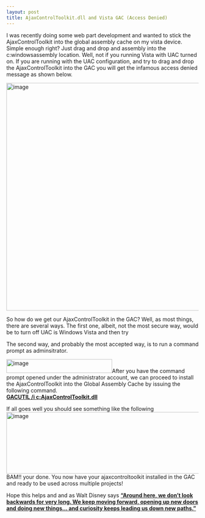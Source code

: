 ```yaml
---
layout: post
title: AjaxControlToolkit.dll and Vista GAC (Access Denied)
---
```



<p>I was recently doing some web part development and wanted to stick the AjaxControlToolkit into the global assembly cache on my vista device. Simple enough right? Just drag and drop and assembly into the c:windowsassembly location. Well, not if you running Vista with UAC turned on. If you are running with the UAC configuration, and try to drag and drop the AjaxControlToolkit into the GAC you will get the infamous access denied message as shown below.</p>  <p><a href="http://www.sharepoint-stuff.com/wp-content/uploads/2008/08/image1.png"><img title="image" style="border-right: 0px; border-top: 0px; border-left: 0px; border-bottom: 0px" height="595" alt="image" src="http://www.sharepoint-stuff.com/wp-content/uploads/2008/08/image-thumb.png" width="545" border="0" /></a> </p>  <p>So how do we get our AjaxControlToolkit in the GAC? Well, as most things, there are several ways. The first one, albeit, not the most secure way, would be to turn off UAC is Windows Vista and then try   <br /></p>  <p>The second way, and probably the most accepted way, is to run a command prompt as adminsitrator.   <br /></p>  <p><a href="http://www.sharepoint-stuff.com/wp-content/uploads/2008/08/image2.png"><img title="image" style="border-right: 0px; border-top: 0px; border-left: 0px; border-bottom: 0px" height="36" alt="image" src="http://www.sharepoint-stuff.com/wp-content/uploads/2008/08/image-thumb1.png" width="277" border="0" /></a>After you have the command prompt opened under the administrator account, we can proceed to install the AjaxControlToolkit into the Global Assembly Cache by issuing the following command.&#160; <br /><strong><u>GACUTIL /i c:AjaxControlToolkit.dll</u></strong></p>  <p>If all goes well you should see something like the following   <br /><a href="http://www.sharepoint-stuff.com/wp-content/uploads/2008/08/image3.png"><img title="image" style="border-right: 0px; border-top: 0px; border-left: 0px; border-bottom: 0px" height="161" alt="image" src="http://www.sharepoint-stuff.com/wp-content/uploads/2008/08/image-thumb2.png" width="640" border="0" /></a> BAM!! your done. You now have your ajaxcontroltoolkit installed in the GAC and ready to be used across multiple projects!</p>  <p>Hope this helps and and as Walt Disney says <strong><u>“Around here, we don’t look backwards for very long. We keep moving forward, opening up new doors and doing new things… and curiosity keeps leading us down new paths.”</u></strong></p>
